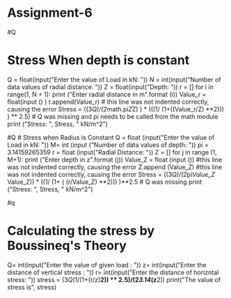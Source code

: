# Assignment-6
#Q
# Stress When depth is constant
Q = float(input("Enter the value of Load in kN: "))
N = int(input("Number of data values of radial distance: "))
Z = float(input("Depth: "))
r = []
for i in range(1, N + 1):
   print ("Enter radial distance in m".format (i))
   Value_r = float(input () )
   r.append(Value_r) # this line was not indented correctly, causing the error
   Stress = ((3*Q)/(2*math.pi*Z*Z) ) * (((1/ (1+((Value_r/Z) **2))) ) ** 2.5) # Q was missing and pi needs to be called from the math module
   print ("Stress: ", Stress, " kN/m^2")

   #Q
     # Stress when Radius is Constant
Q = float (input("Enter the value of Load in kN: "))
M= int (input ("Number of data values of depth: "))
pi = 3.14159265359
r = float (input("Radial Distance: "))
Z = []
for j in range (1, M+1):
  print ("Enter depth in z".format (j))
  Value_Z = float (input ()) #this line was not indented correctly, causing the error
  Z.append (Value_Z) #this line was not indented correctly, causing the error
  Stress = ((3*Q)/(2*pi*Value_Z* Value_Z)) * ((1/ (1+ ( (r/Value_Z) **2))) )**2.5 # Q was missing
  print ("Stress: ", Stress, " kN/m^2")

  #q
  # Calculating the stress by Boussineq's Theory
Q= int(input("Enter the value of given load : "))
z= int(input("Enter the distance of vertical stress : "))
r= int(input("Enter the distance of horizntal stress: "))
stress = (3*Q*(1/(1+(r/z)**2)) ** 2.5)/(2*3.14*(z**2))
print("The value of stress is", stress)
